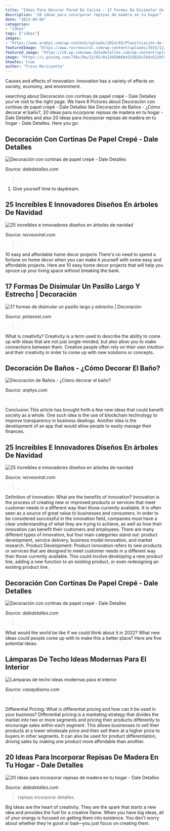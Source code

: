 ```yaml
---
title: "Ideas Para Decorar Pared De Cocina - 17 Formas De Disimular Un Pasillo Largo Y Estrecho"
description: "20 ideas para incorporar repisas de madera en tu hogar"
date: "2023-09-04"
categories:
- "ideas"
tags: ["ideas"]
images:
- "https://www.arqhys.com/wp-content/uploads/2014/03/Planificación-de-la-decoración-del-baño.jpg"
featuredImage: "https://www.recreoviral.com/wp-content/uploads/2015/12/Diseños-creativos-e-innovadores-en-árboles-de-navidad-4.jpg"
featured_image: "https://i0.wp.com/www.daledetalles.com/wp-content/uploads/2016/08/decoracion-con-papel-creppe11.jpg?resize=564%2C754"
image: "https://i.pinimg.com/736x/0a/23/65/0a2365066b4325026a7bdcb220f47e96.jpg"
ShowToc: true
author: "Treva Morissette"
---
```



Causes and effects of innovation:
Innovation has a variety of effects on society, economy, and environment.

	

		
searching about Decoración con cortinas de papel crepé - Dale Detalles you've visit to the right page. We have 8 Pictures about Decoración con cortinas de papel crepé - Dale Detalles like Decoración de Baños - ¿Cómo decorar el baño?, 20 ideas para incorporar repisas de madera en tu hogar - Dale Detalles and also 20 ideas para incorporar repisas de madera en tu hogar - Dale Detalles. Here you go:
		
    
## Decoración Con Cortinas De Papel Crepé - Dale Detalles

<img loading=lazy src="https://i0.wp.com/www.daledetalles.com/wp-content/uploads/2016/08/decoracion-con-papel-creppe9.jpg?resize=564%2C752" onerror="this.onerror=null;this.src='https://tse3.mm.bing.net/th?id=OIP.picpXl-tqYDqsAutuWGWxQHaJ4&amp;pid=15.1';" alt="Decoración con cortinas de papel crepé - Dale Detalles">

_Source: daledetalles.com_

>. 

	

1. Give yourself time to daydream.

    
## 25 Increíbles E Innovadores Diseños En árboles De Navidad

<img loading=lazy src="https://www.recreoviral.com/wp-content/uploads/2015/12/Diseños-creativos-e-innovadores-en-árboles-de-navidad-4.jpg" onerror="this.onerror=null;this.src='https://tse3.mm.bing.net/th?id=OIP.JC7V6wifr3GIBnaF0OLahgHaLG&amp;pid=15.1';" alt="25 increíbles e innovadores diseños en árboles de navidad">

_Source: recreoviral.com_

>. 

	

10 easy and affordable home decor projects
There's no need to spend a fortune on home decor when you can make it yourself with some easy and affordable projects. Here are 10 easy home decor projects that will help you spruce up your living space without breaking the bank.

    
## 17 Formas De Disimular Un Pasillo Largo Y Estrecho | Decoración

<img loading=lazy src="https://i.pinimg.com/736x/0a/23/65/0a2365066b4325026a7bdcb220f47e96.jpg" onerror="this.onerror=null;this.src='https://tse4.mm.bing.net/th?id=OIP.J4XVkOAUxnU7I6lqmfPxkQHaJ4&amp;pid=15.1';" alt="17 formas de disimular un pasillo largo y estrecho | Decoración">

_Source: pinterest.com_

>. 

	

What is creativity?
Creativity is a term used to describe the ability to come up with ideas that are not just single-minded, but also allow you to make connections between them. Creative people often rely on their own intuition and their creativity in order to come up with new solutions or concepts.

    
## Decoración De Baños - ¿Cómo Decorar El Baño?

<img loading=lazy src="https://www.arqhys.com/wp-content/uploads/2014/03/Planificación-de-la-decoración-del-baño.jpg" onerror="this.onerror=null;this.src='https://tse2.mm.bing.net/th?id=OIP.KvEronSi4_RQ7UuvPZiczQHaLH&amp;pid=15.1';" alt="Decoración de Baños - ¿Cómo decorar el baño?">

_Source: arqhys.com_

>. 

	

Conclusion
This article has brought forth a few new ideas that could benefit society as a whole. One such idea is the use of blockchain technology to improve transparency in business dealings. Another idea is the development of an app that would allow people to easily manage their finances.

    
## 25 Increíbles E Innovadores Diseños En árboles De Navidad

<img loading=lazy src="https://www.recreoviral.com/wp-content/uploads/2015/12/Diseños-creativos-e-innovadores-en-árboles-de-navidad-11.jpg" onerror="this.onerror=null;this.src='https://tse3.mm.bing.net/th?id=OIP.D_K7rvq_BQBpwoQDwAyv3gHaMu&amp;pid=15.1';" alt="25 increíbles e innovadores diseños en árboles de navidad">

_Source: recreoviral.com_

>. 

	

Definition of innovation: What are the benefits of innovation?
Innovation is the process of creating new or improved products or services that meet customer needs in a different way than those currently available. It is often seen as a source of great value to businesses and consumers. In order to be considered successful in the innovation field, companies must have a clear understanding of what they are trying to achieve, as well as how their innovation can benefit their customers and employees. There are many different types of innovation, but four main categories stand out: product development, service delivery, business model innovation, and market research. Product Development: Product innovation refers to new products or services that are designed to meet customer needs in a different way than those currently available. This could involve developing a new product line, adding a new function to an existing product, or even redesigning an existing product line.

    
## Decoración Con Cortinas De Papel Crepé - Dale Detalles

<img loading=lazy src="https://i0.wp.com/www.daledetalles.com/wp-content/uploads/2016/08/decoracion-con-papel-creppe11.jpg?resize=564%2C754" onerror="this.onerror=null;this.src='https://tse2.mm.bing.net/th?id=OIP.73AYR7cC5FNpTyb599bt2AHaJ5&amp;pid=15.1';" alt="Decoración con cortinas de papel crepé - Dale Detalles">

_Source: daledetalles.com_

>. 

	

What would the world be like if we could think about it in 2022? What new ideas could people come up with to make this a better place? Here are five potential ideas:

    
## Lámparas De Techo Ideas Modernas Para El Interior

<img loading=lazy src="http://casaydiseno.com/wp-content/uploads/2015/05/lamparas-de-techo-ideas-modernas-comedor-abierto-cocina.jpeg" onerror="this.onerror=null;this.src='https://tse2.mm.bing.net/th?id=OIP.l0WXQD76IBDQcFcZ8YHBpQHaLH&amp;pid=15.1';" alt="Lámparas de techo ideas modernas para el interior">

_Source: casaydiseno.com_

>. 

	

Differential Pricing: What is differential pricing and how can it be used in your business?
Differential pricing is a marketing strategy that divides the market into two or more segments and pricing their products differently to encourage sales within each segment. This allows businesses to sell their products at a lower wholesale price and then sell them at a higher price to buyers in other segments. It can also be used for product differentiation, driving sales by making one product more affordable than another.

    
## 20 Ideas Para Incorporar Repisas De Madera En Tu Hogar - Dale Detalles

<img loading=lazy src="https://www.daledetalles.com/wp-content/uploads/2020/07/repisas16.jpg" onerror="this.onerror=null;this.src='https://tse3.mm.bing.net/th?id=OIP.xXsQYHk7DBSWXkvGE5-uawHaJ4&amp;pid=15.1';" alt="20 ideas para incorporar repisas de madera en tu hogar - Dale Detalles">

_Source: daledetalles.com_

>repisas incorporar detalles. 

	

Big ideas are the heart of creativity. They are the spark that starts a new idea and provides the fuel for a creative flame. When you have big ideas, all of your energy is focused on getting them into existence. You don't worry about whether they're good or bad—you just focus on creating them.

